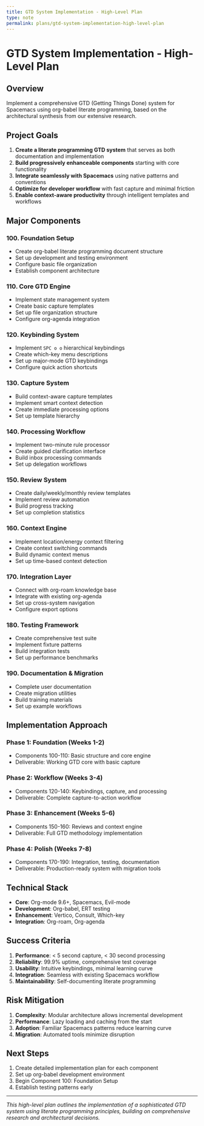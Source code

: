 ```yaml
---
title: GTD System Implementation - High-Level Plan
type: note
permalink: plans/gtd-system-implementation-high-level-plan
---
```


# GTD System Implementation - High-Level Plan

## Overview

Implement a comprehensive GTD (Getting Things Done) system for Spacemacs using org-babel literate programming, based on the architectural synthesis from our extensive research.

## Project Goals

1. **Create a literate programming GTD system** that serves as both documentation and implementation
2. **Build progressively enhanceable components** starting with core functionality
3. **Integrate seamlessly with Spacemacs** using native patterns and conventions
4. **Optimize for developer workflow** with fast capture and minimal friction
5. **Enable context-aware productivity** through intelligent templates and workflows

## Major Components

### 100. Foundation Setup
- Create org-babel literate programming document structure
- Set up development and testing environment
- Configure basic file organization
- Establish component architecture

### 110. Core GTD Engine
- Implement state management system
- Create basic capture templates
- Set up file organization structure
- Configure org-agenda integration

### 120. Keybinding System
- Implement `SPC o o` hierarchical keybindings
- Create which-key menu descriptions
- Set up major-mode GTD keybindings
- Configure quick action shortcuts

### 130. Capture System
- Build context-aware capture templates
- Implement smart context detection
- Create immediate processing options
- Set up template hierarchy

### 140. Processing Workflow
- Implement two-minute rule processor
- Create guided clarification interface
- Build inbox processing commands
- Set up delegation workflows

### 150. Review System
- Create daily/weekly/monthly review templates
- Implement review automation
- Build progress tracking
- Set up completion statistics

### 160. Context Engine
- Implement location/energy context filtering
- Create context switching commands
- Build dynamic context menus
- Set up time-based context detection

### 170. Integration Layer
- Connect with org-roam knowledge base
- Integrate with existing org-agenda
- Set up cross-system navigation
- Configure export options

### 180. Testing Framework
- Create comprehensive test suite
- Implement fixture patterns
- Build integration tests
- Set up performance benchmarks

### 190. Documentation & Migration
- Complete user documentation
- Create migration utilities
- Build training materials
- Set up example workflows

## Implementation Approach

### Phase 1: Foundation (Weeks 1-2)
- Components 100-110: Basic structure and core engine
- Deliverable: Working GTD core with basic capture

### Phase 2: Workflow (Weeks 3-4)  
- Components 120-140: Keybindings, capture, and processing
- Deliverable: Complete capture-to-action workflow

### Phase 3: Enhancement (Weeks 5-6)
- Components 150-160: Reviews and context engine
- Deliverable: Full GTD methodology implementation

### Phase 4: Polish (Weeks 7-8)
- Components 170-190: Integration, testing, documentation
- Deliverable: Production-ready system with migration tools

## Technical Stack

- **Core**: Org-mode 9.6+, Spacemacs, Evil-mode
- **Development**: Org-babel, ERT testing
- **Enhancement**: Vertico, Consult, Which-key
- **Integration**: Org-roam, Org-agenda

## Success Criteria

1. **Performance**: < 5 second capture, < 30 second processing
2. **Reliability**: 99.9% uptime, comprehensive test coverage
3. **Usability**: Intuitive keybindings, minimal learning curve
4. **Integration**: Seamless with existing Spacemacs workflow
5. **Maintainability**: Self-documenting literate programming

## Risk Mitigation

1. **Complexity**: Modular architecture allows incremental development
2. **Performance**: Lazy loading and caching from the start
3. **Adoption**: Familiar Spacemacs patterns reduce learning curve
4. **Migration**: Automated tools minimize disruption

## Next Steps

1. Create detailed implementation plan for each component
2. Set up org-babel development environment
3. Begin Component 100: Foundation Setup
4. Establish testing patterns early

---

*This high-level plan outlines the implementation of a sophisticated GTD system using literate programming principles, building on comprehensive research and architectural decisions.*